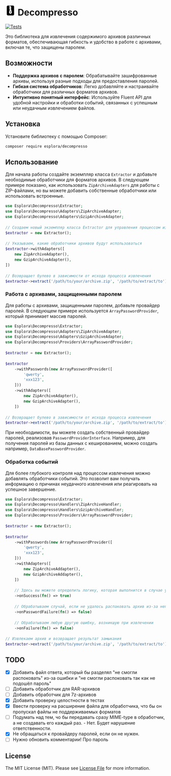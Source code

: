 # <img src=".github/logo.svg?sanitize=true" width="32" height="32" alt="Decompresso"> Decompresso

[![Tests](https://github.com/esplora/decompresso/actions/workflows/phpunit.yml/badge.svg)](https://github.com/esplora/decompresso/actions/workflows/phpunit.yml)

Это библиотека для извлечения содержимого архивов различных форматов, обеспечивающая гибкость и удобство в работе с
архивами, включая те, что защищены паролем.

## Возможности

- **Поддержка архивов с паролем**: Обрабатывайте зашифрованные архивы, используя разные подходы для предоставления паролей.
- **Гибкая система обработчиков**: Легко добавляйте и настраивайте обработчики для различных форматов архивов.
- **Интуитивно понятный интерфейс**: Используйте Fluent API для удобной настройки и обработки событий, связанных с успешным или неудачным извлечением файлов.

## Установка

Установите библиотеку с помощью Composer:

```bash
composer require esplora/decompresso
```


## Использование

Для начала работы создайте экземпляр класса `Extractor` и добавьте необходимые обработчики для форматов архивов.
В следующем примере показано, как использовать `ZipArchiveAdapters` для работы с ZIP-файлами, но вы можете добавить
собственные обработчики или использовать встроенные.

```php
use Esplora\Decompresso\Extractor;
use Esplora\Decompresso\Adapters\ZipArchiveAdapter;
use Esplora\Decompresso\Adapters\GzipArchiveAdapter;

// Создаем новый экземпляр класса Extractor для управления процессом извлечения
$extractor = new Extractor();

// Указываем, какие обработчики архивов будут использоваться
$extractor->withAdapters([
    new ZipArchiveAdapter(),
    new GzipArchiveAdapter(),
])

// Возвращает булево в зависимости от исхода процесса извлечения
$extractor->extract('/path/to/your/archive.zip', '/path/to/extract/to');
```

### Работа с архивами, защищенными паролем

Для работы с архивами, защищенными паролем, добавьте провайдер паролей. 
В следующем примере используется `ArrayPasswordProvider`, который принимает массив паролей.

```php
use Esplora\Decompresso\Extractor;
use Esplora\Decompresso\Adapters\ZipArchiveAdapter;
use Esplora\Decompresso\Adapters\GzipArchiveAdapter;
use Esplora\Decompresso\Providers\ArrayPasswordProvider;

$extractor = new Extractor();

$extractor
    ->withPasswords(new ArrayPasswordProvider([
        'qwerty',
        'xxx123',
    ]))
    ->withAdapters([
        new ZipArchiveAdapter(),
        new GzipArchiveAdapter(),
    ])

// Возвращает булево в зависимости от исхода процесса извлечения
$extractor->extract('/path/to/your/archive.zip', '/path/to/extract/to');
```

При необходимости, вы можете создать собственный провайдер паролей, реализовав `PasswordProviderInterface`.
Например, для получения паролей из базы данных с кешированием, можно создать
например, `DataBasePasswordProvider`.

### Обработка событий

Для более глубокого контроля над процессом извлечения можно добавлять обработчики событий. 
Это позволит вам получать информацию о причинах неудачного извлечения или реагировать на успешное завершение.

```php 
use Esplora\Decompresso\Extractor;
use Esplora\Decompresso\Handlers\ZipArchiveHandler;
use Esplora\Decompresso\Handlers\GzipArchiveHandler;
use Esplora\Decompresso\Providers\ArrayPasswordProvider;

$extractor = new Extractor();

$extractor
    ->withPasswords(new ArrayPasswordProvider([
        'qwerty',
        'xxx123',
    ]))
    ->withAdapters([
        new ZipArchiveAddapter(),
        new GzipArchiveAddapter(),
    ])
    
    // Здесь вы можете определить логику, которая выполнится в случае успешного извлечения
    ->onSuccess(fn() => true)
    
    // Обрабатываем случай, если не удалось распаковать архив из-за неподходящего пароля
    ->onPasswordFailure(fn() => false)
    
    // Обрабатываем любую другую ошибку, возникшую при извлечении
    ->onFailure(fn() => false)

// Извлекаем архив и возвращает результат замыкания
$extractor->extract('/path/to/your/archive.zip', '/path/to/extract/to');
```


## TODO
- [x] Добавить файл ответа, который бы разделял "не смогли распоковать" из-за ошибки и "не смогли распоковать так как не подошёл пароль"
- [ ] Добавить обработчик для RAR-архивов
- [ ] Добавить обработчик для 7z-архивов
- [x] Добавить проверку целостности в тестах
- [x] Ввести проверку на расширение файла для обработчика, что бы он пропускал файлы не поддерживаемых форматов
- [ ] Подумать над тем, чо бы передавать сразу MIME-type в обработчик, а не создавать его каждый раз. - Нет. Будет нарушение ответственности.
- [x] Не обращаться к провайдеру паролей, если он не нужен.
- [ ] Нужно обновить комментарии! Про пароль

## License

The MIT License (MIT). Please see [License File](LICENSE.md) for more information.
